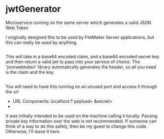 # jwtGenerator
Microservice running on the same server which generates a valid JSON Web Token

I originally designed this to be used by FileMaker Server applications, but this can really be used by anything.

##

This will take in a base64 encoded claim, and a base64 encoded secret key and then return a valid jwt to pass into your service of choice. 
The 'jsonwebtoken' library automatically generates the header, so all you need is the claim and the key.

##
You will need to have this running on an unused port and access it through the url 

* URL Components:
localhost:<port>?
  payload=<base64 encoded claim>
  &secret=<base64 encoded private key>
*
  
It was initially intended to be used on the machine calling it locally. Passing private key information over the web is not recommended. If someone can think of a way to  do this safely, then be my guest to change this code. Otherwise, I'll leave it here.
